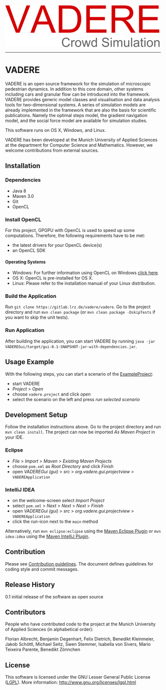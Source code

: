 ![VADERE](vadere.png "VADERE")

---

# VADERE

VADERE is an open source framework for the simulation of microscopic pedestrian dynamics. In addition to this core domain, other systems including cars and granular flow can be introduced into the framework. VADERE provides generic model classes and visualisation and data analysis tools for two-dimensional systems. A series of simulation models are already implemented in the framework that are also the basis for scientific publications. Namely the optimal steps model, the gradient navigation model, and the social force model are available for simulation studies.

This software runs on OS X, Windows, and Linux.

VADERE has been developed at the Munich University of Applied Sciences at the department for Computer Science and Mathematics. However, we welcome contributions from external sources.

## Installation

### Dependencies

* Java 8
* Maven 3.0
* Git
* OpenCL

### Install OpenCL

For this project, GPGPU with OpenCL is used to speed up some computations. Therefore, the following requirements have to be met:

* the latest drivers for your OpenCL device(s)
* an OpenCL SDK

#### Operating Systems

* Windows: For further information using OpenCL on Windows [click here](https://streamcomputing.eu/blog/2015-03-16/how-to-install-opencl-on-windows/).
* OS X: OpenCL is pre-installed for OS X.
* Linux: Please refer to the installation manual of your Linux distribution.

### Build the Application

Run `git clone https://gitlab.lrz.de/vadere/vadere`. Go to the project directory and run `mvn clean package` (or `mvn clean package -DskipTests` if you want to skip the unit tests).

### Run Application

After building the application, you can start VADERE by running `java -jar VADEREGui/target/gui-0.1-SNAPSHOT-jar-with-dependencies.jar`.

## Usage Example

With the following steps, you can start a scenario of the [ExampleProject](Documentation/Examples/ExampleProject):

- start VADERE
- *Project* > *Open*
- choose `vadere.project` and click *open*
- select the scenario on the left and press *run selected scenario*


## Development Setup

Follow the installation instructions above. Go to the project directory and run `mvn clean install`. The project can now be imported *As Maven Project* in your IDE.

### Eclipse

- *File* > *Import* > *Maven* > *Existing Maven Projects*
- choose `pom.xml` as *Root Directory* and click *Finish*
- open *VADEREGui (gui)* > *src* > *org.vadere.gui.projectview* > `VADEREApplication`

### IntelliJ IDEA

- on the welcome-screen select *Import Project*
- select `pom.xml` > *Next* > *Next* > *Next* > *Finish*
- open *VADEREGui (gui)* > *src* > *org.vadere.gui.projectview* > `VADEREApplication`
- click the *run*-icon next to the `main` method

Alternatively, run `mvn eclipse:eclipse` using the [Maven Eclipse Plugin](http://maven.apache.org/plugins/maven-eclipse-plugin/usage.html) or `mvn idea:idea` using the [Maven IntelliJ Plugin](http://maven.apache.org/plugins/maven-idea-plugin/).

## Contribution

Please see [Contribution guidelines](CONTRIBUTING.md). The document defines guidelines for coding style and commit messages.

## Release History

0.1	initial release of the software as open source


## Contributors

People who have contributed code to the project at the Munich University of Applied Sciences (in alphabetical order):

Florian Albrecht, Benjamin Degenhart, Felix Dietrich, Benedikt Kleinmeier, Jakob Sch&ouml;ttl, Michael Seitz, Swen Stemmer, Isabella von Sivers, Mario Teixeira Parente, Benedikt Z&ouml;nnchen


## License

This software is licensed under the GNU Lesser General Public License ([LGPL](LICENSE)).
More information: http://www.gnu.org/licenses/lgpl.html



